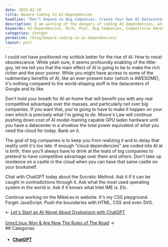 ```yaml
---
date: 2023-02-10
title: Beware Coding In AI-Dependencies
headline: "Don't Depend on Big Companies: Create Your Own AI Datacenter on Your Bookshelf!"
description: I am warning of the dangers of coding AI-dependencies, which only serves to increase the gap between the rich and the poor. Instead of relying on big companies for competitive advantage, I am encouraging people to make it happen on their own. With the decrease in cost of AI model-training hardware, I am suggesting that people can have a datacenter on their bookshelf. To learn more, I am advising people to chat with ChatGPT about the Socratic Method.
keywords: AI-Dependencies, Rich, Poor, Big Companies, Competitive Advantage, Decrease in Cost, AI Model-Training, Hardware, Datacenter, Bookshelf, ChatGPT, Socratic Method
categories: chatgpt
permalink: /blog/beware-coding-in-ai-dependencies/
layout: post
---
```



I could not have positioned my schtick better for the rise of AI: How to resist
obsolescence. While yeah sure, it seems profoundly enabling of the little-guy,
let me tell you that the main effect of AI is going to be to make the rich
richer and the poor poorer. While you might have access to some of the
rudimentary benefits of AI, like an ever-present tutor (which is AWESOME), it's
nothing compared to the world-shaping stuff in the datacenters of Google and
its like.

Don't hold your breath for AI-at-home that will benefit you with any real
competitive advantage over the masses, and particularly not over big companies.
If you want that, you're going to have to make it happen on your own which is
precisely what I'm going to do. Moore's Law will continue pushing down cost of
AI model-training capable GPU laden hardware until you have a datacenter in a
shoebox the total power equivalent of what you need the cloud for today. Bank
on it.

The goal of big companies is to keep you from realizing it and to delay that
reality until it's too late. If enough "cloud dependencies" are coded into AI
at is birth, then you'll always have to drink at the teats of big companies to
pretend to have competitive advantage over them and others. Don't take up
residence on a castle in the cloud when you can have that same castle on your
bookshelf.

Chat with ChatGPT today about the Socratic Method. Ask it if it can be caught
in contradictions through it. Ask what the most used operating system in the
world is. Ask if it knows what Intel IME is. Etc.

Continue working on the MikeLev.in website. It's my CSS playground. Forget
JavaScript. Push the boundaries with HTML, CSS and even SVG.


<div class="post-nav"><div class="post-nav-prev"><span class="arrow">&larr;&nbsp;</span><a href="/blog/let-s-start-an-ai-novel-about-dystopizon-with-chatgpt/">Let's Start an AI-Novel About Dystopizon with ChatGPT</a></div> &nbsp; <div class="post-nav-next"><a href="/blog/unix-linux-won-are-now-the-rules-of-the-road/">Unix/Linux Won & Are Now The Rules of The Road</a><span class="arrow">&nbsp;&rarr;</span></div></div>
## Categories

<ul>
<li><h4><a href='/chatgpt/'>ChatGPT</a></h4></li></ul>
